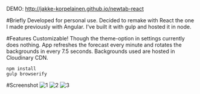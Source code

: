 DEMO: http://jakke-korpelainen.github.io/newtab-react

#Briefly
Developed for personal use. Decided to remake with React the one I made previously with Angular.
I've built it with gulp and hosted it in node. 

#Features
Customizable! Though the theme-option in settings currently does nothing. App refreshes the forecast every minute and rotates the backgrounds in every 7.5 seconds.
Backgrounds used are hosted in Cloudinary CDN.

	npm install
	gulp browserify

#Screenshot
![1](http://res.cloudinary.com/jakke/image/upload/v1438871168/newtab_qnm5rl.png "Screenshot 1")
![2](http://res.cloudinary.com/jakke/image/upload/v1438871333/newtab2_oy9ecy.png "Screenshot 2")
![3](http://res.cloudinary.com/jakke/image/upload/v1438871281/newtab-settings_a75ey5.png "Screenshot 3")
	